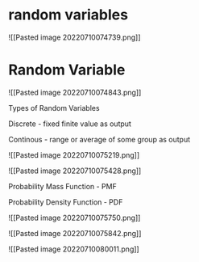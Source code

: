 # random variables

![[Pasted image 20220710074739.png]]

# Random Variable

![[Pasted image 20220710074843.png]]

Types of Random Variables

Discrete - fixed finite value as output

Continous - range or average of some group as output

![[Pasted image 20220710075219.png]]

![[Pasted image 20220710075428.png]]

Probability Mass Function - PMF

Probability Density Function - PDF

![[Pasted image 20220710075750.png]]

![[Pasted image 20220710075842.png]]

![[Pasted image 20220710080011.png]]

